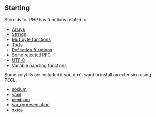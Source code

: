 ## Starting

Steroids for PHP has functions related to:

- [Arrays](02-arrays.md)
- [Strings](03-strings.md)
- [Multibyte functions](04-multibyte.md)
- [Tools](05-tools.md)
- [Reflection functions](06-reflection-functions.md)
- [Some rejected RFC](07-rejected-rfc.md)
- [UTF-8](08-utf8.md)
- [Variable handling functions](09-variable-handling-functions.md)

Some polyfills are included if you don't want to install an extension using PECL.

- [sodium](https://www.php.net/manual/en/book.sodium)
- [yaml](https://www.php.net/manual/en/book.yaml.php)
- [simdjson](https://www.php.net/manual/en/book.simdjson.php)
- [var_representation](https://www.php.net/manual/en/book.var_representation.php)
- [xxtea](https://github.com/xxtea/xxtea-pecl)